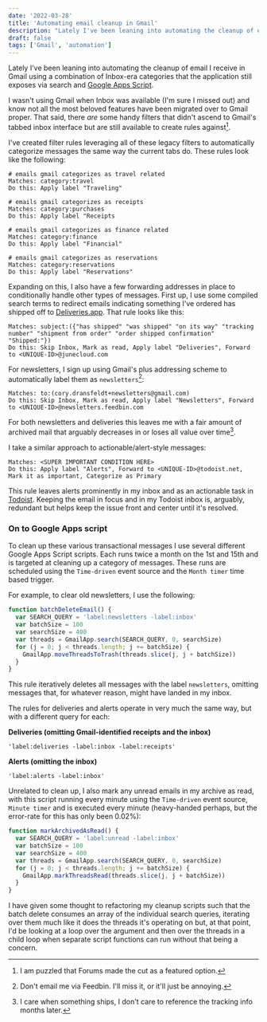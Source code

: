 ```yaml
---
date: '2022-03-28'
title: 'Automating email cleanup in Gmail'
description: "Lately I've been leaning into automating the cleanup of email I receive in Gmail using a combination of Inbox-era categories that the application still exposes via search and Google Apps Script."
draft: false
tags: ['Gmail', 'automation']
---
```


Lately I've been leaning into automating the cleanup of email I receive in Gmail using a combination of Inbox-era categories that the application still exposes via search and [Google Apps Script](https://www.google.com/script/start/).<!-- excerpt -->

I wasn't using Gmail when Inbox was available (I'm sure I missed out) and know not all the most beloved features have been migrated over to Gmail proper. That said, there _are_ some handy filters that didn't ascend to Gmail's tabbed inbox interface but are still available to create rules against[^1].

I've created filter rules leveraging all of these legacy filters to automatically categorize messages the same way the current tabs do. These rules look like the following:

```plaintext
# emails gmail categorizes as travel related
Matches: category:travel
Do this: Apply label "Traveling"

# emails gmail categorizes as receipts
Matches: category:purchases
Do this: Apply label "Receipts

# emails gmail categorizes as finance related
Matches: category:finance
Do this: Apply label "Financial"

# emails gmail categorizes as reservations
Matches: category:reservations
Do this: Apply label "Reservations"
```

Expanding on this, I also have a few forwarding addresses in place to conditionally handle other types of messages. First up, I use some compiled search terms to redirect emails indicating something I've ordered has shipped off to [Deliveries.app](https://junecloud.com). That rule looks like this:

```plaintext
Matches: subject:({"has shipped" "was shipped" "on its way" "tracking number" "shipment from order" "order shipped confirmation" "Shipped:"})
Do this: Skip Inbox, Mark as read, Apply label "Deliveries", Forward to <UNIQUE-ID>@junecloud.com
```

For newsletters, I sign up using Gmail's plus addressing scheme to automatically label them as `newsletters`[^2]:

```plaintext
Matches: to:(cory.dransfeldt+newsletters@gmail.com)
Do this: Skip Inbox, Mark as read, Apply label "Newsletters", Forward to <UNIQUE-ID>@newsletters.feedbin.com
```

For both newsletters and deliveries this leaves me with a fair amount of archived mail that arguably decreases in or loses all value over time[^3].

I take a similar approach to actionable/alert-style messages:

```plaintext
Matches: <SUPER IMPORTANT CONDITION HERE>
Do this: Apply label "Alerts", Forward to <UNIQUE-ID>@todoist.net, Mark it as important, Categorize as Primary
```

This rule leaves alerts prominently in my inbox and as an actionable task in [Todoist](https://todost.com). Keeping the email in focus and in my Todoist inbox is, arguably, redundant but helps keep the issue front and center until it's resolved.

### On to Google Apps script

To clean up these various transactional messages I use several different Google Apps Script scripts. Each runs twice a month on the 1st and 15th and is targeted at cleaning up a category of messages. These runs are scheduled using the `Time-driven` event source and the `Month timer` time based trigger.

For example, to clear old newsletters, I use the following:

```javascript
function batchDeleteEmail() {
  var SEARCH_QUERY = 'label:newsletters -label:inbox'
  var batchSize = 100
  var searchSize = 400
  var threads = GmailApp.search(SEARCH_QUERY, 0, searchSize)
  for (j = 0; j < threads.length; j += batchSize) {
    GmailApp.moveThreadsToTrash(threads.slice(j, j + batchSize))
  }
}
```

This rule iteratively deletes all messages with the label `newsletters`, omitting messages that, for whatever reason, might have landed in my inbox.

The rules for deliveries and alerts operate in very much the same way, but with a different query for each:

**Deliveries (omitting Gmail-identified receipts and the inbox)**

```plaintext
'label:deliveries -label:inbox -label:receipts'
```

**Alerts (omitting the inbox)**

```plaintext
'label:alerts -label:inbox'
```

Unrelated to clean up, I also mark any unread emails in my archive as read, with this script running every minute using the `Time-driven` event source, `Minute timer` and is executed every minute (heavy-handed perhaps, but the error-rate for this has only been 0.02%):

```javascript
function markArchivedAsRead() {
  var SEARCH_QUERY = 'label:unread -label:inbox'
  var batchSize = 100
  var searchSize = 400
  var threads = GmailApp.search(SEARCH_QUERY, 0, searchSize)
  for (j = 0; j < threads.length; j += batchSize) {
    GmailApp.markThreadsRead(threads.slice(j, j + batchSize))
  }
}
```

I have given some thought to refactoring my cleanup scripts such that the batch delete consumes an array of the individual search queries, iterating over them much like it does the threads it's operating on but, at that point, I'd be looking at a loop over the argument and then over the threads in a child loop when separate script functions can run without that being a concern.

[^1]: I am puzzled that Forums made the cut as a featured option.
[^2]: Don't email me via Feedbin. I'll miss it, or it'll just be annoying.
[^3]: I care when something ships, I don't care to reference the tracking info months later.
